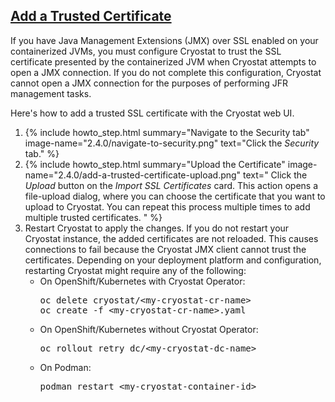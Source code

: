 ## [Add a Trusted Certificate](#add-a-trusted-certificate)
If you have Java Management Extensions (JMX) over SSL enabled on your containerized JVMs, you must configure Cryostat to trust the SSL certificate presented by the containerized JVM when Cryostat attempts to open a JMX connection. If you do not complete this configuration, Cryostat cannot open a JMX connection for the purposes of performing JFR management tasks.

Here's how to add a trusted SSL certificate with the Cryostat web UI.

<ol>
    <li>
        {% include howto_step.html
          summary="Navigate to the Security tab"
          image-name="2.4.0/navigate-to-security.png"
          text="Click the <i>Security</i> tab."
        %}
    </li>
    <li>
        {% include howto_step.html
          summary="Upload the Certificate"
          image-name="2.4.0/add-a-trusted-certificate-upload.png"
          text="
              Click the <i>Upload</i> button on the <i>Import SSL Certificates</i> card. This action opens a file-upload dialog, where you can choose the certificate that you want to upload to Cryostat. You can repeat this process multiple times to add multiple trusted certificates.
          "
        %}
    </li>
    <li>
        Restart Cryostat to apply the changes. If you do not restart your Cryostat instance, the added certificates are not reloaded. This causes connections to fail because the Cryostat JMX client cannot trust the certificates. Depending on your deployment platform and configuration, restarting Cryostat might require any of the following:
        <ul>
            <li>
                On OpenShift/Kubernetes with Cryostat Operator:
                <pre>oc delete cryostat/&lt;my-cryostat-cr-name&gt;<br>oc create -f &lt;my-cryostat-cr-name&gt;.yaml</pre>
            </li>
            <li>
                On OpenShift/Kubernetes without Cryostat Operator:
                <pre>oc rollout retry dc/&lt;my-cryostat-dc-name&gt;</pre>
            </li>
            <li>
                On Podman:
                <pre>podman restart &lt;my-cryostat-container-id&gt;</pre>
            </li>
        </ul>
    </li>
</ol>
